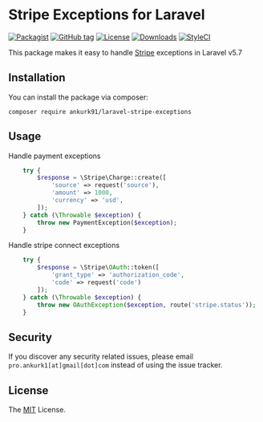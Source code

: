 # Stripe Exceptions for Laravel

[![Packagist](https://img.shields.io/packagist/v/ankurk91/laravel-stripe-exceptions.svg)](https://packagist.org/packages/ankurk91/laravel-stripe-exceptions)
[![GitHub tag](https://img.shields.io/github/tag/ankurk91/laravel-stripe-exceptions.svg)](https://github.com/ankurk91/laravel-stripe-exceptions/releases)
[![License](https://img.shields.io/badge/license-MIT-brightgreen.svg)](LICENSE.txt)
[![Downloads](https://img.shields.io/packagist/dt/ankurk91/laravel-stripe-exceptions.svg)](https://packagist.org/packages/ankurk91/laravel-stripe-exceptions/stats)
[![StyleCI](https://styleci.io/repos/144573966/shield?branch=master&style=plastic)](https://styleci.io/repos/144573966)

This package makes it easy to handle [Stripe](https://github.com/stripe/stripe-php) exceptions in Laravel v5.7

## Installation
You can install the package via composer:
```
composer require ankurk91/laravel-stripe-exceptions
```

## Usage
Handle payment exceptions
```php
    try {
        $response = \Stripe\Charge::create([
            'source' => request('source'),
            'amount' => 1000,
            'currency' => 'usd',
        ]);
    } catch (\Throwable $exception) {
        throw new PaymentException($exception);
    }
```
Handle stripe connect exceptions
```php
    try {
        $response = \Stripe\OAuth::token([
            'grant_type' => 'authorization_code',
            'code' => request('code')
        ]);
    } catch (\Throwable $exception) {
        throw new OAuthException($exception, route('stripe.status'));
    }
```

## Security
If you discover any security related issues, please email `pro.ankurk1[at]gmail[dot]com` instead of using the issue tracker.

## License
The [MIT](https://opensource.org/licenses/MIT) License.
